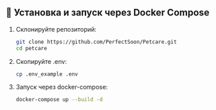 ## 🚀 Установка и запуск через Docker Compose

1. Склонируйте репозиторий:
   ```bash
   git clone https://github.com/PerfectSoon/Petcare.git
   cd petcare
   ```
2. Скопируйте .env:
    ```bash
    cp .env_example .env
   ```
3. Запуск через docker-compose:
    ```bash
    docker-compose up --build -d
   ```
